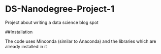 # DS-Nanodegree-Project-1
Project about writing a data science blog spot

##Installation

The code uses Minconda (similar to Anaconda) and the libraries which are already installed in it
